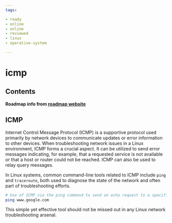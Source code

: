 ```yaml
---
tags:

- ready
- online
- online
- reviewed
- linux
- operative-system

---
```


# icmp

## Contents

__Roadmap info from [roadmap website](https://roadmap.sh/linux/troubleshooting/icmp)__

## ICMP

Internet Control Message Protocol (ICMP) is a supportive protocol used primarily by network devices to communicate updates or error information to other devices. When troubleshooting network issues in a Linux environment, ICMP forms a crucial aspect. It can be utilized to send error messages indicating, for example, that a requested service is not available or that a host or router could not be reached. ICMP can also be used to relay query messages.

In Linux systems, common command-line tools related to ICMP include `ping` and `traceroute`, both used to diagnose the state of the network and often part of troubleshooting efforts.

```bash
# Use of ICMP via the ping command to send an echo request to a specific host
ping www.google.com

```

This simple yet effective tool should not be missed out in any Linux network troubleshooting arsenal.
